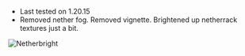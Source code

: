 - Last tested on 1.20.15
- Removed nether fog. Removed vignette. Brightened up netherrack textures just a bit.

![Netherbright](https://user-images.githubusercontent.com/99773087/208227320-b9b537b1-e5ee-4344-a430-c71db6ddf9fe.png)
